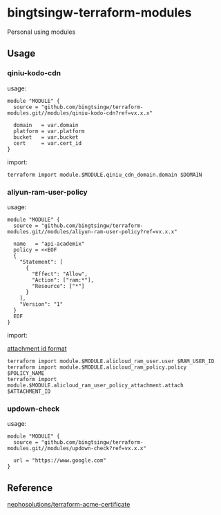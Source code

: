 # bingtsingw-terraform-modules

Personal using modules

## Usage

### qiniu-kodo-cdn

usage:

```hcl
module "MODULE" {
  source = "github.com/bingtsingw/terraform-modules.git//modules/qiniu-kodo-cdn?ref=vx.x.x"

  domain   = var.domain
  platform = var.platform
  bucket   = var.bucket
  cert     = var.cert_id
}
```

import:

```shell
terraform import module.$MODULE.qiniu_cdn_domain.domain $DOMAIN
```

### aliyun-ram-user-policy

usage:

```hcl
module "MODULE" {
  source = "github.com/bingtsingw/terraform-modules.git//modules/aliyun-ram-user-policy?ref=vx.x.x"

  name   = "api-academix"
  policy = <<EOF
  {
    "Statement": [
      {
        "Effect": "Allow",
        "Action": ["ram:*"],
        "Resource": ["*"]
      }
    ],
    "Version": "1"
  }
  EOF
}
```

import:

[attachment id format](https://registry.terraform.io/providers/aliyun/alicloud/latest/docs/resources/ram_user_policy_attachment#id)

```shell
terraform import module.$MODULE.alicloud_ram_user.user $RAM_USER_ID
terraform import module.$MODULE.alicloud_ram_policy.policy $POLICY_NAME
terraform import module.$MODULE.alicloud_ram_user_policy_attachment.attach $ATTACHMENT_ID
```

### updown-check

usage:

```hcl
module "MODULE" {
  source = "github.com/bingtsingw/terraform-modules.git//modules/updown-check?ref=vx.x.x"

  url = "https://www.google.com"
}
```

## Reference

[nephosolutions/terraform-acme-certificate](https://github.com/nephosolutions/terraform-acme-certificate)
